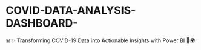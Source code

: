 # COVID-DATA-ANALYSIS-DASHBOARD-
📊✨ Transforming COVID-19 Data into Actionable Insights with Power BI 💉🌍
